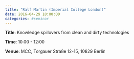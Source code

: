 ```yaml
---
title: "Ralf Martin (Imperial College London)"
date: 2016-04-29 10:00:00
categories: #seminar
---
```


**Title**: Knowledge spillovers from clean and dirty technologies  

**Time**: 10:00 - 12:00  

**Venue**: MCC, Torgauer Straße 12-15, 10829 Berlin
